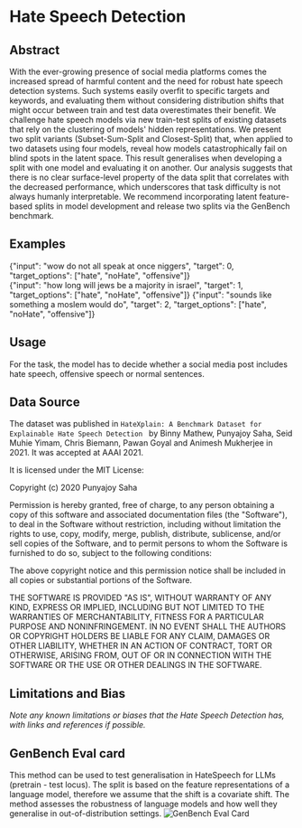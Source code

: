 # Hate Speech Detection

## Abstract
With the ever-growing presence of social media platforms comes the increased spread of harmful content and the need for robust hate speech detection systems.
Such systems easily overfit to specific targets and keywords, and evaluating them without considering distribution shifts that might occur between train and test data overestimates their benefit.
We challenge hate speech models via new train-test splits of existing datasets that rely on the clustering of models' hidden representations.
We present two split variants (Subset-Sum-Split and Closest-Split) that, when applied to two datasets using four models, reveal how models catastrophically fail on blind spots in the latent space.
This result generalises when developing a split with one model and evaluating it on another.
Our analysis suggests that there is no clear surface-level property of the data split that correlates with the decreased performance, which underscores that task difficulty is not always humanly interpretable.
We recommend incorporating latent feature-based splits in model development and release two splits via the GenBench benchmark.

## Examples
{"input": "wow do not all speak at once niggers", "target": 0, "target_options": ["hate", "noHate", "offensive"]}  
{"input": "how long will jews be a majority in israel", "target": 1, "target_options": ["hate", "noHate", "offensive"]} 
{"input": "sounds like something a moslem would do", "target": 2, "target_options": ["hate", "noHate", "offensive"]}

## Usage
For the task, the model has to decide whether a social media post includes hate speech, offensive speech or normal sentences.

## Data Source
The dataset was published in `HateXplain: A Benchmark Dataset for Explainable Hate Speech Detection ` by  Binny Mathew, Punyajoy Saha,
Seid Muhie Yimam, Chris Biemann, Pawan Goyal and Animesh Mukherjee in 2021. It was accepted at AAAI 2021.

It is licensed under the MIT License:

Copyright (c) 2020 Punyajoy Saha

Permission is hereby granted, free of charge, to any person obtaining a copy
of this software and associated documentation files (the "Software"), to deal
in the Software without restriction, including without limitation the rights
to use, copy, modify, merge, publish, distribute, sublicense, and/or sell
copies of the Software, and to permit persons to whom the Software is
furnished to do so, subject to the following conditions:

The above copyright notice and this permission notice shall be included in all
copies or substantial portions of the Software.

THE SOFTWARE IS PROVIDED "AS IS", WITHOUT WARRANTY OF ANY KIND, EXPRESS OR
IMPLIED, INCLUDING BUT NOT LIMITED TO THE WARRANTIES OF MERCHANTABILITY,
FITNESS FOR A PARTICULAR PURPOSE AND NONINFRINGEMENT. IN NO EVENT SHALL THE
AUTHORS OR COPYRIGHT HOLDERS BE LIABLE FOR ANY CLAIM, DAMAGES OR OTHER
LIABILITY, WHETHER IN AN ACTION OF CONTRACT, TORT OR OTHERWISE, ARISING FROM,
OUT OF OR IN CONNECTION WITH THE SOFTWARE OR THE USE OR OTHER DEALINGS IN THE
SOFTWARE.

## Limitations and Bias
*Note any known limitations or biases that the Hate Speech Detection has, with links and references if possible.*

## GenBench Eval card
This method can be used to test generalisation in HateSpeech for LLMs (pretrain - test locus).
The split is based on the feature representations of a language model, therefore we assume that the shift is a covariate shift. The method assesses the robustness of language models and how well they generalise in out-of-distribution settings.
![GenBench Eval Card](eval_card.png)
